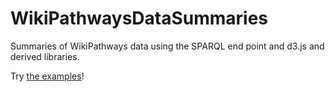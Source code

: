 # WikiPathwaysDataSummaries
Summaries of WikiPathways data using the SPARQL end point and d3.js and derived libraries.

Try [the examples](http://egonw.github.io/WikiPathwaysDataSummaries/)!
